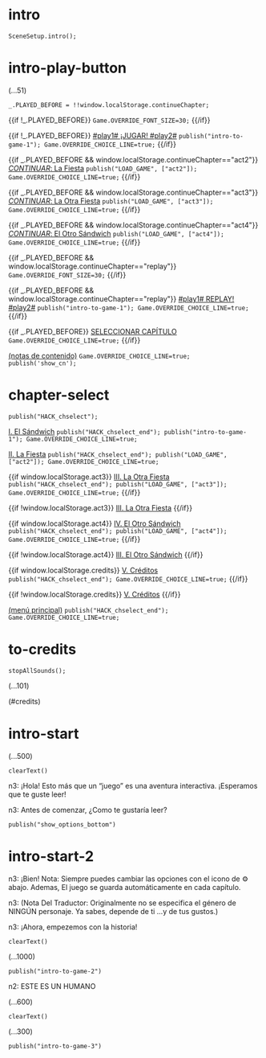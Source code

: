 # intro

`SceneSetup.intro();`

# intro-play-button

(...51)

```
_.PLAYED_BEFORE = !!window.localStorage.continueChapter;
```

{{if !_.PLAYED_BEFORE}}
`Game.OVERRIDE_FONT_SIZE=30;`
{{/if}}

{{if !_.PLAYED_BEFORE}}
[#play1# ¡JUGAR! #play2#](#intro-start) `publish("intro-to-game-1"); Game.OVERRIDE_CHOICE_LINE=true;`
{{/if}}

{{if _.PLAYED_BEFORE && window.localStorage.continueChapter=="act2"}}
[_CONTINUAR_: La Fiesta](#act2) `publish("LOAD_GAME", ["act2"]); Game.OVERRIDE_CHOICE_LINE=true;`
{{/if}}

{{if _.PLAYED_BEFORE && window.localStorage.continueChapter=="act3"}}
[_CONTINUAR_: La Otra Fiesta](#act3) `publish("LOAD_GAME", ["act3"]); Game.OVERRIDE_CHOICE_LINE=true;`
{{/if}}

{{if _.PLAYED_BEFORE && window.localStorage.continueChapter=="act4"}}
[_CONTINUAR_: El Otro Sándwich](#act4) `publish("LOAD_GAME", ["act4"]); Game.OVERRIDE_CHOICE_LINE=true;`
{{/if}}

{{if _.PLAYED_BEFORE && window.localStorage.continueChapter=="replay"}}
`Game.OVERRIDE_FONT_SIZE=30;`
{{/if}}

{{if _.PLAYED_BEFORE && window.localStorage.continueChapter=="replay"}}
[#play1# REPLAY! #play2#](#intro-start) `publish("intro-to-game-1"); Game.OVERRIDE_CHOICE_LINE=true;`
{{/if}}

{{if _.PLAYED_BEFORE}}
[SELECCIONAR CAPÍTULO](#chapter-select) `Game.OVERRIDE_CHOICE_LINE=true;`
{{/if}}

[(notas de contenido)](#intro-play-button) `Game.OVERRIDE_CHOICE_LINE=true; publish('show_cn');`

# chapter-select

`publish("HACK_chselect");`

[I. El Sándwich](#intro-start) `publish("HACK_chselect_end"); publish("intro-to-game-1"); Game.OVERRIDE_CHOICE_LINE=true;`

[II. La Fiesta](#act2) `publish("HACK_chselect_end"); publish("LOAD_GAME", ["act2"]); Game.OVERRIDE_CHOICE_LINE=true;`

{{if window.localStorage.act3}}
[III. La Otra Fiesta](#act3) `publish("HACK_chselect_end"); publish("LOAD_GAME", ["act3"]); Game.OVERRIDE_CHOICE_LINE=true;`
{{/if}}

{{if !window.localStorage.act3}}
[III. La Otra Fiesta]()
{{/if}}

{{if window.localStorage.act4}}
[IV. El Otro Sándwich](#act4) `publish("HACK_chselect_end"); publish("LOAD_GAME", ["act4"]); Game.OVERRIDE_CHOICE_LINE=true;`
{{/if}}

{{if !window.localStorage.act4}}
[III. El Otro Sándwich]()
{{/if}}

{{if window.localStorage.credits}}
[V. Créditos](#to-credits) `publish("HACK_chselect_end"); Game.OVERRIDE_CHOICE_LINE=true;`
{{/if}}

{{if !window.localStorage.credits}}
[V. Créditos]()
{{/if}}

[(menú principal)](#intro-play-button) `publish("HACK_chselect_end"); Game.OVERRIDE_CHOICE_LINE=true;`

# to-credits

`stopAllSounds();`

(...101)

(#credits)

# intro-start

(...500)

`clearText()`

n3: ¡Hola! Esto más que un “juego” es una aventura interactiva. ¡Esperamos que te guste leer!

n3: Antes de comenzar, ¿Como te gustaría leer?

`publish("show_options_bottom")`

# intro-start-2

n3: ¡Bien! Nota: Siempre puedes cambiar las opciones con el icono de ⚙ abajo. Ademas, El juego se guarda automáticamente en cada capítulo.

n3: (Nota Del Traductor: Originalmente no se especifica el género de NINGÚN personaje. Ya sabes, depende de ti ...y de tus gustos.)

n3: ¡Ahora, empezemos con la historia!

`clearText()`

(...1000)

`publish("intro-to-game-2")`

n2: ESTE ES UN HUMANO

(...600)

`clearText()`

(...300)

`publish("intro-to-game-3")`